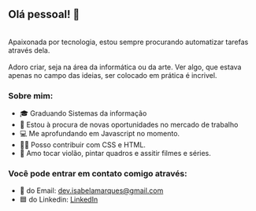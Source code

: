 ## Olá pessoal! 👋


<br> Apaixonada por tecnologia, estou sempre procurando automatizar tarefas através dela.</br>
<br> Adoro criar, seja na área da informática ou da arte. Ver algo, que estava apenas no campo das ideias, ser colocado em prática é incrivel.</br>

### Sobre mim: 
- 🎓 Graduando Sistemas da informação
- 💼 Estou à procura de novas oportunidades no mercado de trabalho
- 💻 Me aprofundando em Javascript no momento.
- 👩‍💻 Posso contribuir com CSS e HTML.
- 🎸 Amo tocar violão, pintar quadros e assitir filmes e séries.

### Você pode entrar em contato comigo através: 
- 📧 do Email: dev.isabelamarques@gmail.com
- 🟦 do Linkedin: [LinkedIn](https://www.linkedin.com/in/isabela-marques-dias/) <br>

